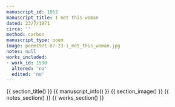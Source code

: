 ```yaml
---
manuscript_id: 1062
manuscript_title: I met this woman
dated: 23/7/1971
circa: ''
method: carbon
manuscript_type: poem
image: poem1971-07-23-i_met_this_woman.jpg
notes: null
works_included:
- work_id: 1590
  altered: 'no'
  edited: 'no'
---
```


{{ section_title() }}
{{ manuscript_info() }}
{{ section_image() }}
{{ notes_section() }}
{{ works_section() }}
